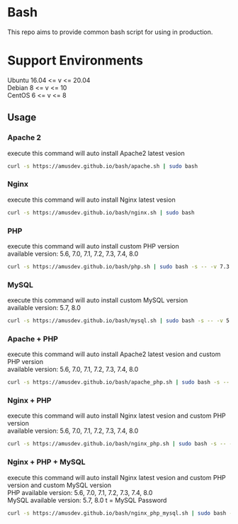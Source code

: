 # Bash
This repo aims to provide common bash script for using in production.  

# Support Environments
Ubuntu 16.04 <= v <= 20.04  
Debian 8 <= v <= 10  
CentOS 6 <= v <= 8

## Usage
### Apache 2
execute this command will auto install Apache2 latest vesion
```bash
curl -s https://amusdev.github.io/bash/apache.sh | sudo bash
```
### Nginx
execute this command will auto install Nginx latest vesion
```bash
curl -s https://amusdev.github.io/bash/nginx.sh | sudo bash
```
### PHP
execute this command will auto install custom PHP version  
available version: 5.6, 7.0, 7.1, 7.2, 7.3, 7.4, 8.0
```bash
curl -s https://amusdev.github.io/bash/php.sh | sudo bash -s -- -v 7.3
```
### MySQL
execute this command will auto install custom MySQL version  
available version: 5.7, 8.0
```bash
curl -s https://amusdev.github.io/bash/mysql.sh | sudo bash -s -- -v 5.7 -p "P@ssw0rd"
```
### Apache + PHP
execute this command will auto install Apache2 latest vesion and custom PHP version  
available version: 5.6, 7.0, 7.1, 7.2, 7.3, 7.4, 8.0
```bash
curl -s https://amusdev.github.io/bash/apache_php.sh | sudo bash -s -- -p 7.3
```
### Nginx + PHP
execute this command will auto install Nginx latest vesion and custom PHP version  
available version: 5.6, 7.0, 7.1, 7.2, 7.3, 7.4, 8.0
```bash
curl -s https://amusdev.github.io/bash/nginx_php.sh | sudo bash -s -- -p 7.3
```
### Nginx + PHP + MySQL
execute this command will auto install Nginx latest vesion and custom PHP version and custom MySQL version  
PHP available version: 5.6, 7.0, 7.1, 7.2, 7.3, 7.4, 8.0  
MySQL available version: 5.7, 8.0
t = MySQL Password
```bash
curl -s https://amusdev.github.io/bash/nginx_php_mysql.sh | sudo bash -s -- -p 7.3 -m 5.7 -t "P@ssw0rd"
```
